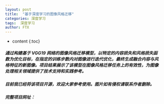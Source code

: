 ```yaml
---
layout: post
title:  "基于深度学习的图像风格迁移"
categories: 深度学习
tags:  深度学习
author: FTX
---
```


* content
{:toc}
##### 通过构建基于 VGG19 网络的图像风格迁移模型，以特定的内容损失和风格损失函数为优化目标，在指定的训练步数内对图像进行迭代优化，最终生成融合内容与风格特征的新图像。项目结果展示了该模型在图像风格迁移任务上的有效性，为图像处理相关领域提供了技术支持和实践参考。
##### 目前我已经将该项目开源，欢迎大家参考使用。图片如有侵权请联系作者删除。
##### 完整项目网址：